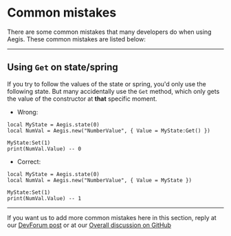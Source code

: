 # Common mistakes

There are some common mistakes that many developers do when using Aegis. These common mistakes are listed below:

---

## Using `Get` on state/spring

If you try to follow the values of the state or spring, you'd only use the following state. But many accidentally use the `Get` method, which only gets the value of the constructor at **that** specific moment.

- Wrong:

```lua{2}
local MyState = Aegis.state(0)
local NumVal = Aegis.new("NumberValue", { Value = MyState:Get() })

MyState:Set(1)
print(NumVal.Value) -- 0
```

- Correct:

```lua{2}
local MyState = Aegis.state(0)
local NumVal = Aegis.new("NumberValue", { Value = MyState })

MyState:Set(1)
print(NumVal.Value) -- 1
```

---

If you want us to add more common mistakes here in this section, reply at our [DevForum post](https://devforum.roblox.com/t/2985522/1) or at our [Overall discussion on GitHub](about/blank)
